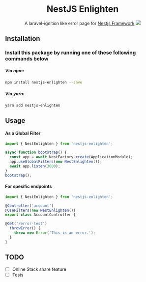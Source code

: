 <div align="center">

  # NestJS Enlighten
  A laravel-ignition like error page for [Nestjs Framework](https://nestjs.com/)
  <img src="https://user-images.githubusercontent.com/39852038/76228172-6e335980-6231-11ea-930c-ff833dce5b72.gif"/>

</div>

## Installation
### Install this package by running one of these following commands below

##### Via npm:
```bash
npm install nestjs-enlighten --save
```
##### Via yarn:
```bash
yarn add nestjs-enlighten
```

## Usage

#### As a Global Filter
```typescript
import { NestEnlighten } from 'nestjs-enlighten';

async function bootstrap() {
  const app = await NestFactory.create(ApplicationModule);
  app.useGlobalFilters(new NestEnlighten());
  await app.listen(3000);
}
bootstrap();
```

#### For spesific endpoints
```typescript
import { NestEnlighten } from 'nestjs-enlighten';

@Controller('account')
@UseFilters(new NestEnlighten())
export class AccountController { 

@Get('/error-test')
  throwError() {
    throw new Error('This is an error.');
  }
}
```

 ## TODO 
- [ ] Online Stack share feature
- [ ] Tests
